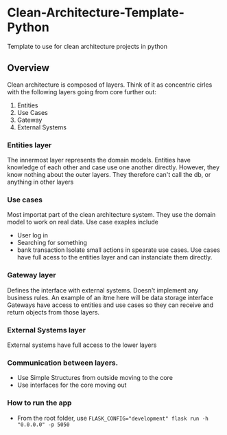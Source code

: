 # Clean-Architecture-Template-Python
Template to use for clean architecture projects in python
## Overview
Clean architecture is composed of layers. Think of it as concentric cirles with the following layers going from core further out:
1. Entities
2. Use Cases
3. Gateway
4. External Systems

### Entities layer
The innermost layer represents the domain models.
Entities have knowledge of each other and case use one another directly. However, they know nothing about the outer layers. They therefore can't call the db, or anything in other layers

### Use cases
Most importat part of the clean architecture system. They use the domain model to work on real data. Use case exaples include
- User log in
- Searching for something
- bank transaction
Isolate small actions in spearate use cases. Use cases have full acess to the entities layer and can instanciate them directly.

### Gateway layer
Defines the interface with external systems. Doesn't implement any business rules.
An example of an itme here will be data storage interface
Gateways have access to entities and use cases so they can receive and return objects from those layers.

### External Systems layer
External systems have full access to the lower layers

### Communication between layers.
- Use Simple Structures from outside moving to the core
- Use interfaces for the core moving out

### How to run the app
- From the root folder, use `FLASK_CONFIG="development" flask run -h "0.0.0.0" -p 5050`